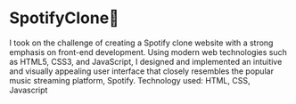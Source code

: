 # SpotifyClone🎵
I took on the challenge of creating a Spotify clone website with a strong emphasis on front-end development. Using modern web technologies such as HTML5, CSS3, and JavaScript, I designed and implemented an intuitive and visually appealing user interface that closely resembles the popular music streaming platform, Spotify.
Technology used: HTML, CSS, Javascript
